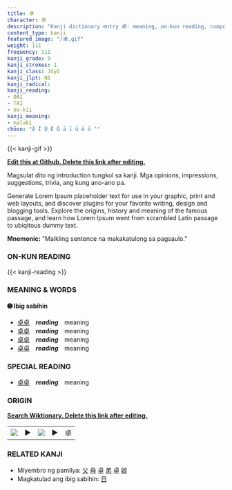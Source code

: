 ```yaml
---
title: 卓
character: 卓
description: "Kanji dictionary entry 卓: meaning, on-kun reading, compounds, origin, related kanji"
content_type: kanji
featured_image: "/卓.gif"
weight: 111
frequency: 111
kanji_grade: 9
kanji_strokes: 1
kanji_class: Jōyō
kanji_jlpt: N1
kanji_radical: 
kanji_reading: 
- DAI
- TAI
- oo-kii
kanji_meaning:
- malaki
chōon: "Ā Ī Ū Ē Ō ā ī ū ē ō ’"
---
```

[//]: # (Don't edit the line below. Kanji animated GIF code is automatically generated.)
{{< kanji-gif >}}

[//]: # (Edit below this line.)

**[Edit this at Github. Delete this link after editing.](https://github.com/tim0g/tim/tree/main/content/kanji/卓/index.md)**

Magsulat dito ng introduction tungkol sa kanji. Mga opinions, impressions, suggestions, trivia, ang kung ano-ano pa.

Generate Lorem Ipsum placeholder text for use in your graphic, print and web layouts, and discover plugins for your favorite writing, design and blogging tools. Explore the origins, history and meaning of the famous passage, and learn how Lorem Ipsum went from scrambled Latin passage to ubiqitous dummy text.
 
**Mnemonic:** "Maikling sentence na makakatulong sa pagsaulo."

### ON-KUN READING

[//]: # (Don't edit the line below. ON-KUN READING code is automatically generated.)
{{< kanji-reading >}}

### MEANING & WORDS

#### ➊ **Ibig sabihin**
  - [卓](../卓)[卓](../卓)　***reading***　meaning
  - [卓](../卓)[卓](../卓)　***reading***　meaning
  - [卓](../卓)[卓](../卓)　***reading***　meaning
  - [卓](../卓)[卓](../卓)　***reading***　meaning

### SPECIAL READING
  - [卓](../卓)[卓](../卓)　***reading***　meaning

### ORIGIN

**[Search Wiktionary. Delete this link after editing.](https://wiktionary.org/wiki/卓)**
<table class="kanji-table"><tr><td>
<img src="60px-卓-bronze.svg.png">
</td><td>▶</td><td>
<img src="60px-卓-oracle.svg.png">
</td><td>▶</td>
<td class="kanji-origin">卓</td>
</tr></table>

### RELATED KANJI
- Miyembro ng pamilya: [父](../父) [母](../母) [卓](../卓) [弟](../弟) [卓](../卓) [娘](../娘)
- Magkatulad ang ibig sabihin: [日](../日)
